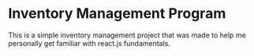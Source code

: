 # Inventory Management Program

This is a simple inventory management project that was made to help me personally get familiar with react.js fundamentals.

